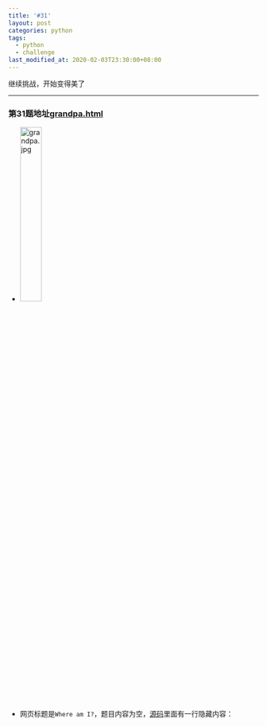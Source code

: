 ```yaml
---
title: '#31'
layout: post
categories: python
tags:
  - python
  - challenge
last_modified_at: 2020-02-03T23:30:00+08:00
---
```


继续挑战，开始变得美了

---
### 第31题地址[grandpa.html](http://www.pythonchallenge.com/pc/ring/grandpa.html)
* <img src="http://repeat:switch@www.pythonchallenge.com/pc/ring/grandpa.jpg" alt="grandpa.jpg" width="30%" height="30%">
* 网页标题是`Where am I?`，题目内容为空，[源码](view-source:http://www.pythonchallenge.com/pc/ring/grandpa.html)里面有一行隐藏内容：
> <!-- short break, this ***REALLY*** has nothing to do with Python --\>

标题问在哪，图片有个链接[grandpa.html](http://www.pythonchallenge.com/pc/rock/grandpa.html)，提示要密码，密码提示是`island : country`。很明显了，要找出图片是哪个国家的哪个岛，我们用`Google`的搜图：


```python
from io import BytesIO
import requests

with requests.Session() as sess:
    sess.auth = ('repeat', 'switch')
    response = sess.get('http://www.pythonchallenge.com/pc/ring/grandpa.jpg').content
    data = requests.urllib3.encode_multipart_formdata({
        'encoded_image': (None, response)
    })
    header = {'Content-Type': data[1]}
    search_image = sess.post('https://www.google.com/searchbyimage/upload', data=data[0],
                             headers=header, allow_redirects=False)
    print(search_image.headers)
```

    {'Location': 'https://www.google.com/search?tbs=sbi:AMhZZisp2a0LMhliMh47qE2wSFpJ3IbHE3Sm5U8XmVp6FOBfKy0ZymDGthiIjhCsCRRHuNwF2fLyA1Zj6psMCCLNJaCUDCeDI-lBJwZAtPlNJxK89uYEIM3C0fUshJBkMd5hCuCplOVImxTnCsxctt4A1e-PDLY1JlxN4uPhuqCuhUplUHZlAKh7AbJh0vhCg4C0LHxPwWIX754PVr6J9iv0u94CSG2DGHmhHRb4yx1M0w8SBkLb9fj4HJ4YmZzQZInctinkikuk54qqF1xiyFjJ8fRZgU6YgAnXz1DUzdHWtNKoC5DEHCXuKrIyJ3Im9h2EaVxvV6Si', 'Cache-Control': 'public, max-age=21600', 'Date': 'Mon, 03 Feb 2020 15:36:15 GMT', 'Expires': 'Mon, 03 Feb 2020 21:36:15 GMT', 'Content-Type': 'text/html; charset=UTF-8', 'X-Content-Type-Options': 'nosniff', 'Server': 'quimby_frontend', 'Content-Length': '567', 'X-XSS-Protection': '0', 'X-Frame-Options': 'SAMEORIGIN', 'Alt-Svc': 'quic=":443"; ma=2592000; v="46,43",h3-Q050=":443"; ma=2592000,h3-Q049=":443"; ma=2592000,h3-Q048=":443"; ma=2592000,h3-Q046=":443"; ma=2592000,h3-Q043=":443"; ma=2592000'}


打开搜索结果可以看到图片所在地为`Koh Samui`，位于泰国：
> 阁沙梅岛（泰语：เกาะสมุย），一译苏美岛、苏梅岛，是泰国的一个岛屿，在行政区划上属于素叻他尼府阁沙梅县。<br>
> 该岛是泰国第三大岛屿，仅次布吉岛和阁昌岛（象岛）。位于首都曼谷南方约560公里处，长21公里，宽25公里，总面积228.7平方公里，人口约50,000人（2008年）。当地人民以务农为主，其中椰子的生产是重要经济来源，岛上的椰树随处可见，所以此岛又被称为“椰子岛”；近年亦发展为泰国受欢迎的旅游点之一。
> ###### From [wikipedia.org](https://zh.wikipedia.org/wiki/%E9%98%81%E6%B2%99%E6%A2%85%E5%B2%9B_(%E7%B4%A0%E5%8F%BB%E4%BB%96%E5%B0%BC%E5%BA%9C))

打开链接[grandpa.html](http://www.pythonchallenge.com/pc/rock/grandpa.html)，输入用户名`kohsamui`，密码`thailand`，来到了新的页面：
* <img src="http://kohsamui:thailand@www.pythonchallenge.com/pc/rock/mandelbrot.gif" alt="mandelbrot.gif" width="30%" height="30%">
* 网页标题是`UFOs ?`，题目内容为`That was too easy. You are still on 31...`，[源码](view-source:http://www.pythonchallenge.com/pc/rock/grandpa.html)里面没有隐藏内容，但在<img\>标签里面放了两个奇怪的标签：
> <window left="0.34" top="0.57" width="0.036" height="0.027"/\><br><option iterations="128"/\>

看来这里才是这题的重头戏。<br>
图片长得挺好看的，一看图片名叫`mandelbrot.gif`，原来是一种著名的分形结构：
> 曼德博集合（Mandelbrot set，或译为曼德布洛特复数集合）是一种在复平面上组成分形的点的集合，以数学家本华·曼德博的名字命名。曼德博集合与朱利亚集合有些相似的地方，例如使用相同的复二次多项式来进行迭代。
>
> 曼德博集合可以用复二次多项式来定义：<br>
> $$f_{c}(z)=z^{2}+c$$<br>
> 其中 `c` 是一个复数参数。<br>
> 从 $$z = 0$$ 开始对 $$f_c(z)$$ 进行迭代：<br>
> $$z_{n+1} = z_n^2 + c, n=0,1,2,...$$<br>
> $$z_0 = 0$$<br>
> $$z_1 = z_0^2 + c = c$$<br>
> $$z_2 = z_1^2 + c = c^2 + c$$<br>
> 每次迭代的值依序如以下序列所示：<br>
> $$(0, f_c(0), f_c(f_c(0)), f_c(f_c(f_c(0))), \ldots)$$<br>
> 不同的参数 `c` 可能使序列的绝对值逐渐发散到无限大，也可能收敛在有限的区域内。<br>
> 曼德博集合 `M` 就是使序列不延伸至无限大的所有复数 `c` 的集合。
>
> 曼德博集合一般用计算机程序计算。对于大多数的分形软件，例如Ultra fractal，内部已经有了比较成熟的例子。下面的程序是一段伪代码，表达了曼德博集合的计算思路。<br>
> ```vb
For Each c in Complex
 repeats = 0
 z = 0
 Do
  z = z^2 + c
  repeats = repeats + 1
 Loop until abs(z) > EscapeRadius or repeats > MaxRepeats '根据定理三，EscapeRadius可设置为2。
 If repeats > MaxRepeats Then
  Draw c,Black                                            '如果迭代次数超过MaxRepeats，就将c认定为属于曼德博集合，并设置为黑色。
 Else
  Draw c,color(z,c,repeats)                               'colo函数用来决定颜色。
 End If
Next
```
> ###### From [wikipedia.org](https://zh.wikipedia.org/wiki/%E6%9B%BC%E5%BE%B7%E5%8D%9A%E9%9B%86%E5%90%88)

根据伪代码，对于每一个`c`都要画上不同的颜色，这个`c`应该是通过像素坐标来生成的复数，`x` `y`坐标分别对应实部和虚部；而画的这个颜色就是根据迭代使得模长超过<b>2</b>的次数决定的。<br>
显然源码中的奇怪标签就是生成这张曼德博图的参数。`window`里的`left` `top` `width` `height`是将`x` `y`坐标转化成复数`c`的，而`iterations`是指求颜色时最大的迭代次数。<br>
现在让我们来生成一个：


```python
from itertools import product
from PIL import Image

def mandelbrot(size, left, top, width, height, max_iter) -> Image:
    img = Image.new('L', size)
    img_data = img.load()
    for x, y in product(range(img.width), range(img.height)):
        c = complex(left + x * width / img.width, top + y * height / img.height)
        z = 0
        for i in range(max_iter):
            z = z * z + c
            if abs(z) > 2:
                break
        img_data[x, y] = i
    return img

mandelbrot((640, 480), 0.34, 0.57, 0.036, 0.027, 128)
```




![png]({{site.baseurl}}/images/31_grandpa_files/31_grandpa_7_0.png)



啊，跟题目原图长得非常得像，需要翻转一下。同时我们将图像差别记录下来：


```python
from io import BytesIO
import requests
from PIL import Image

with requests.Session() as sess:
    sess.auth = ('kohsamui', 'thailand')
    response = sess.get('http://www.pythonchallenge.com/pc/rock/mandelbrot.gif').content
    img = Image.open(BytesIO(response))

left, top, width, height = 0.34, 0.57, 0.036, 0.027
iterations = 128
img_new = mandelbrot(img.size, left, top, width, height, iterations).transpose(Image.FLIP_TOP_BOTTOM)
diff = [(a, b) for a, b in zip(img.getdata(), img_new.getdata()) if a != b]
print('count:', len(diff))
print(diff[:20])
```

    count: 1679
    [(43, 59), (48, 64), (44, 60), (40, 56), (45, 61), (36, 52), (67, 51), (39, 55), (84, 68), (70, 86), (83, 67), (37, 53), (71, 55), (40, 56), (49, 65), (51, 67), (36, 52), (48, 64), (69, 85), (36, 52)]


看上去也很有规律，都是相差**16**。<br>
先用上一题的质因数分解看看：


```python
def prime_factor(n: int) -> tuple:
    factors = []
    while n > 1:
        for i in range(2, n // 2 + 1):
            if n % i == 0:
                factors.append(i)
                n //= i
                break
        else:
            factors.append(n)
            break
    return tuple(factors)

print(prime_factor(len(diff)))
```

    (23, 73)


也是唯一的分解方式：$$1679=23\times73$$，所以图像大小为`(23, 73)`，差值用二值化表示出来：


```python
from PIL import Image

img_diff = Image.new('L', prime_factor(len(diff)))
img_diff.putdata([(print(f'abs({a} - {b}) != 16!!!') if abs(a - b) != 16
                   else bool(a > b)) for a, b in diff], 256)
img_diff
```




![png]({{site.baseurl}}/images/31_grandpa_files/31_grandpa_13_0.png)



图片非常小，不过我们隐约看到有一个小人和一些象形图案，联系标题`UFOs ?`可以知道，这是人类向宇宙发射的代表人类文明的著名信息：
> 阿雷西博信息（Arecibo Message），是于1974年11月16日以距离地球25,000光年的球状星团M13为目标，发送的无线电信息。该信息共有1,679个二进制数字(ASCII)，而且1,679这个数字只能由两个质数相乘，因此只能把信息拆成73条横列及23条直行，这是假设该信息的读者会先将它排成一个长方形。如果把它排成23条横列，它会变成白色噪声，相反如果把它排成73条横列，便可排出图中的一幅信息。
> From [wikipedio.org](https://zh.wikipedia.org/wiki/%E9%98%BF%E9%9B%B7%E8%A5%BF%E5%8D%9A%E4%BF%A1%E6%81%AF)

把地址改为[arecibo.html](http://www.pythonchallenge.com/pc/rock/arecibo.html)，来到了下一题。

### 总结：这一题需要有将数学表达（或伪代码）转化为实际代码的能力。顺便玩了下`Google API`的调用。
###### 本题代码地址[31_grandpa.ipynb](https://github.com/StevenPZChan/pythonchallenge/blob/notebook/nbfiles/31_grandpa.ipynb)
